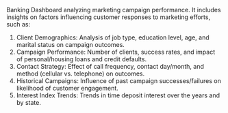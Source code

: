 Banking Dashboard analyzing marketing campaign performance. It includes insights on factors influencing customer responses to marketing efforts, such as:
1. Client Demographics: Analysis of job type, education level, age, and marital status on campaign outcomes.
2. Campaign Performance: Number of clients, success rates, and impact of personal/housing loans and credit defaults.
3. Contact Strategy: Effect of call frequency, contact day/month, and method (cellular vs. telephone) on outcomes.
4. Historical Campaigns: Influence of past campaign successes/failures on likelihood of customer engagement.
5. Interest Index Trends: Trends in time deposit interest over the years and by state.
